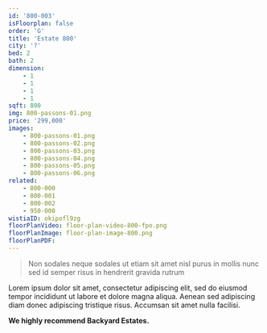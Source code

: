 ```yaml
---
id: '800-003'
isFloorplan: false
order: 'G'
title: 'Estate 800'
city: '?'
bed: 2
bath: 2
dimension:
    - 1
    - 1
    - 1
    - 1
sqft: 800
img: 800-passons-01.png
price: '299,000'
images:
    - 800-passons-01.png
    - 800-passons-02.png
    - 800-passons-03.png
    - 800-passons-04.png
    - 800-passons-05.png
    - 800-passons-06.png
related:
    - 800-000
    - 800-001
    - 800-002
    - 950-000
wistiaID: okipofl9zg
floorPlanVideo: floor-plan-video-800-fpo.png
floorPlanImage: floor-plan-image-800.png
floorPlanPDF:
---
```


> Non sodales neque sodales ut etiam sit amet nisl purus in mollis nunc sed id semper risus in hendrerit gravida rutrum

Lorem ipsum dolor sit amet, consectetur adipiscing elit, sed do eiusmod tempor incididunt ut labore et dolore magna aliqua. Aenean sed adipiscing diam donec adipiscing tristique risus. Accumsan sit amet nulla facilisi.

**We highly recommend Backyard Estates.**
